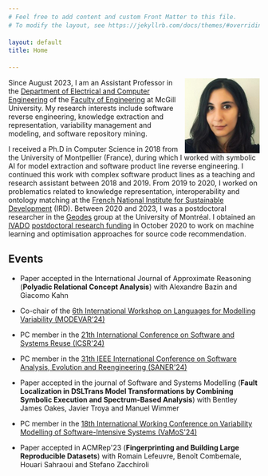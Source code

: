 ```yaml
---
# Feel free to add content and custom Front Matter to this file.
# To modify the layout, see https://jekyllrb.com/docs/themes/#overriding-theme-defaults

layout: default
title: Home

---
```

<img src="./photo.png" style="float: right;" width = "150px" />

Since August 2023, I am an Assistant Professor in the [Department of Electrical and Computer Engineering](https://www.mcgill.ca/ece/) of the [Faculty of Engineering](https://www.mcgill.ca/engineering/) at McGill University. My research interests include software reverse engineering, knowledge extraction and representation, variability management and modeling, and software repository mining.

I received a Ph.D in Computer Science in 2018 from the University of Montpellier (France), during which I worked with symbolic AI for model extraction and software product line reverse engineering. I continued this work with complex software product lines as a teaching and research assistant between 2018 and 2019. From 2019 to 2020, I worked on problematics related to knowledge representation, interoperability and ontology matching at the [French National Institute for Sustainable Development](https://www.ird.fr/) (IRD). 
Between 2020 and 2023, I was a postdoctoral researcher in the [Geodes](http://geodes.iro.umontreal.ca/fr/) group at the University of Montréal.  I obtained an [IVADO](https://ivado.ca/en/) [postdoctoral research funding](https://ivado.ca/en/scholarships-and-grants/postdoctoral-research-funding/) in October 2020 to work on machine learning and optimisation approaches for source code recommendation.


## Events

* Paper accepted in the International Journal of Approximate Reasoning (__Polyadic Relational Concept Analysis__) with Alexandre Bazin and Giacomo Kahn

* Co-chair of the [6th International Workshop on Languages for Modelling Variability (MODEVAR'24)](https://modevar.github.io)

* PC member in the [21th International Conference on Software and Systems Reuse (ICSR'24)](https://cyprusconferences.org/icsr2024/)

* PC member in the [31th  IEEE International Conference on Software Analysis, Evolution and Reengineering (SANER'24)](https://conf.researchr.org/home/saner-2024)

* Paper accepted in the journal of Software and Systems Modelling (__Fault Localization in DSLTrans Model Transformations by Combining Symbolic Execution and Spectrum-Based Analysis__) with Bentley James Oakes, Javier Troya and Manuel Wimmer

* PC member in the [18th International Working Conference on Variability Modelling of Software-Intensive Systems (VaMoS'24)](https://vamos2024.inf.unibe.ch/)

* Paper accepted in ACMRep'23 (__Fingerprinting and Building Large Reproducible Datasets__) with Romain Lefeuvre, Benoît Combemale, Houari Sahraoui and Stefano Zacchiroli

